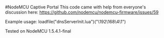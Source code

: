 #NodeMCU Captive Portal
This code came with help from everyone's discussion here: https://github.com/nodemcu/nodemcu-firmware/issues/59

Example usage: loadfile("dnsServerInit.lua")("\192\168\4\1")

Tested on NodeMCU 1.5.4.1-final